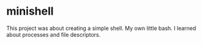 # minishell
This project was about creating a simple shell. My own little bash. I learned about processes and file descriptors.
